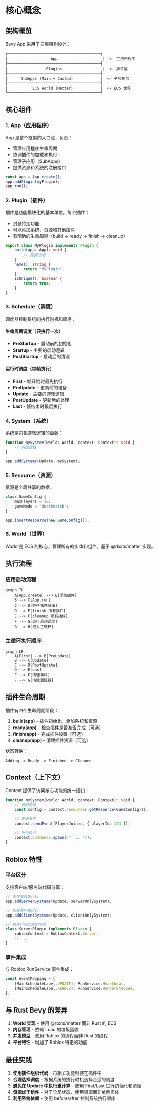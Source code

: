 # 核心概念

## 架构概览

Bevy App 采用了三层架构设计：

```
┌─────────────────────────────────────────┐
│                   App                    │  <- 主应用程序
├─────────────────────────────────────────┤
│                 Plugins                  │  <- 插件层
├─────────────────────────────────────────┤
│      SubApps (Main + Custom)            │  <- 子应用层
├─────────────────────────────────────────┤
│           ECS World (Matter)            │  <- ECS 世界
└─────────────────────────────────────────┘
```

## 核心组件

### 1. App（应用程序）

App 是整个框架的入口点，负责：
- 管理应用程序生命周期
- 协调插件的加载和执行
- 管理子应用（SubApps）
- 提供资源和系统的注册接口

```typescript
const app = App.create();
app.addPlugin(myPlugin);
app.run();
```

### 2. Plugin（插件）

插件是功能模块化的基本单位。每个插件：
- 封装特定功能
- 可以添加系统、资源和其他插件
- 有明确的生命周期（build → ready → finish → cleanup）

```typescript
export class MyPlugin implements Plugin {
    build(app: App): void {
        // 配置应用
    }
    name(): string {
        return "MyPlugin";
    }
    isUnique(): boolean {
        return true;
    }
}
```

### 3. Schedule（调度）

调度器控制系统的执行时机和顺序：

#### 生命周期调度（只执行一次）
- **PreStartup** - 启动前的初始化
- **Startup** - 主要的启动逻辑
- **PostStartup** - 启动后的清理

#### 运行时调度（每帧执行）
- **First** - 帧开始时最先执行
- **PreUpdate** - 更新前的准备
- **Update** - 主要的游戏逻辑
- **PostUpdate** - 更新后的处理
- **Last** - 帧结束时最后执行

### 4. System（系统）

系统是包含游戏逻辑的函数：

```typescript
function mySystem(world: World, context: Context): void {
    // 系统逻辑
}

app.addSystems(Update, mySystem);
```

### 5. Resource（资源）

资源是全局共享的数据：

```typescript
class GameConfig {
    maxPlayers = 10;
    gameMode = "deathmatch";
}

app.insertResource(new GameConfig());
```

### 6. World（世界）

World 是 ECS 的核心，管理所有的实体和组件。基于 @rbxts/matter 实现。

## 执行流程

### 应用启动流程

```mermaid
graph TD
    A[App.create] --> B[添加插件]
    B --> C[App.run]
    C --> D[等待插件就绪]
    D --> E[finish 所有插件]
    E --> F[cleanup 所有插件]
    F --> G[运行启动调度]
    G --> H[进入主循环]
```

### 主循环执行顺序

```mermaid
graph LR
    A[First] --> B[PreUpdate]
    B --> C[Update]
    C --> D[PostUpdate]
    D --> E[Last]
    E --> F[清理事件]
    F --> G[清除跟踪器]
```

## 插件生命周期

插件有四个生命周期阶段：

1. **build(app)** - 插件初始化，添加系统和资源
2. **ready(app)** - 检查插件是否准备完成（可选）
3. **finish(app)** - 完成插件设置（可选）
4. **cleanup(app)** - 清理插件资源（可选）

状态转换：
```
Adding -> Ready -> Finished -> Cleaned
```

## Context（上下文）

Context 提供了访问核心功能的统一接口：

```typescript
function mySystem(world: World, context: Context): void {
    // 访问资源
    const config = context.resources.getResource<GameConfig>();

    // 发送事件
    context.sendEvent(PlayerJoined, { playerId: 123 });

    // 执行命令
    context.commands.spawn(/* ... */);
}
```

## Roblox 特性

### 平台区分

支持客户端/服务端代码分离：

```typescript
// 仅在服务端运行
app.addServerSystems(Update, serverOnlySystem);

// 仅在客户端运行
app.addClientSystems(Update, clientOnlySystem);

// 插件也可以指定平台
class ServerPlugin implements Plugin {
    robloxContext = RobloxContext.Server;
    // ...
}
```

### 事件集成

与 Roblox RunService 事件集成：

```typescript
const eventMapping = {
    [MainScheduleLabel.UPDATE]: RunService.Heartbeat,
    [MainScheduleLabel.RENDER]: RunService.RenderStepped,
};
```

## 与 Rust Bevy 的差异

1. **World 实现** - 使用 @rbxts/matter 而非 Rust 的 ECS
2. **内存管理** - 依赖 Luau 的垃圾回收
3. **并发模型** - 使用 Roblox 的协程而非 Rust 的线程
4. **平台特性** - 增加了 Roblox 特定的功能

## 最佳实践

1. **使用插件组织代码** - 将相关功能封装在插件中
2. **合理选择调度** - 根据系统的执行时机选择合适的调度
3. **避免在 Update 中执行重计算** - 使用 First/Last 进行初始化和清理
4. **资源优于组件** - 对于全局状态，使用资源而非单例实体
5. **利用系统依赖** - 使用 before/after 控制系统执行顺序